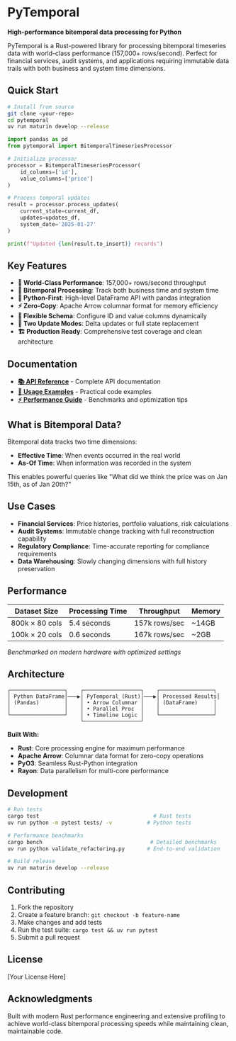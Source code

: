 # PyTemporal

**High-performance bitemporal data processing for Python**

PyTemporal is a Rust-powered library for processing bitemporal timeseries data with world-class performance (157,000+ rows/second). Perfect for financial services, audit systems, and applications requiring immutable data trails with both business and system time dimensions.

## Quick Start

```bash
# Install from source
git clone <your-repo>
cd pytemporal
uv run maturin develop --release
```

```python
import pandas as pd
from pytemporal import BitemporalTimeseriesProcessor

# Initialize processor
processor = BitemporalTimeseriesProcessor(
    id_columns=['id'],
    value_columns=['price']
)

# Process temporal updates
result = processor.process_updates(
    current_state=current_df,
    updates=updates_df, 
    system_date='2025-01-27'
)

print(f"Updated {len(result.to_insert)} records")
```

## Key Features

- **🚀 World-Class Performance**: 157,000+ rows/second throughput
- **🔄 Bitemporal Processing**: Track both business time and system time
- **🐍 Python-First**: High-level DataFrame API with pandas integration
- **⚡ Zero-Copy**: Apache Arrow columnar format for memory efficiency
- **🔧 Flexible Schema**: Configure ID and value columns dynamically
- **🎯 Two Update Modes**: Delta updates or full state replacement
- **🏗️ Production Ready**: Comprehensive test coverage and clean architecture

## Documentation

- **[📚 API Reference](docs/API_REFERENCE.md)** - Complete API documentation
- **[🎯 Usage Examples](docs/EXAMPLES.md)** - Practical code examples  
- **[⚡ Performance Guide](docs/PERFORMANCE.md)** - Benchmarks and optimization tips

## What is Bitemporal Data?

Bitemporal data tracks two time dimensions:
- **Effective Time**: When events occurred in the real world
- **As-Of Time**: When information was recorded in the system

This enables powerful queries like "What did we think the price was on Jan 15th, as of Jan 20th?"

## Use Cases

- **Financial Services**: Price histories, portfolio valuations, risk calculations
- **Audit Systems**: Immutable change tracking with full reconstruction capability  
- **Regulatory Compliance**: Time-accurate reporting for compliance requirements
- **Data Warehousing**: Slowly changing dimensions with full history preservation

## Performance

| Dataset Size | Processing Time | Throughput | Memory |
|--------------|-----------------|------------|---------|
| 800k × 80 cols | 5.4 seconds | 157k rows/sec | ~14GB |
| 100k × 20 cols | 0.6 seconds | 167k rows/sec | ~2GB |

*Benchmarked on modern hardware with optimized settings*

## Architecture

```
┌─────────────────┐    ┌──────────────────┐    ┌─────────────────┐
│ Python DataFrame│───▶│ PyTemporal (Rust)│───▶│ Processed Results│
│ (Pandas)        │    │ • Arrow Columnar │    │ (DataFrame)     │  
│                 │    │ • Parallel Proc  │    │                 │
└─────────────────┘    │ • Timeline Logic │    └─────────────────┘
                       └──────────────────┘
```

**Built With:**
- **Rust**: Core processing engine for maximum performance
- **Apache Arrow**: Columnar data format for zero-copy operations  
- **PyO3**: Seamless Rust-Python integration
- **Rayon**: Data parallelism for multi-core performance

## Development

```bash
# Run tests
cargo test                                    # Rust tests
uv run python -m pytest tests/ -v           # Python tests

# Performance benchmarks  
cargo bench                                  # Detailed benchmarks
uv run python validate_refactoring.py       # End-to-end validation

# Build release
uv run maturin develop --release
```

## Contributing

1. Fork the repository
2. Create a feature branch: `git checkout -b feature-name`
3. Make changes and add tests
4. Run the test suite: `cargo test && uv run pytest`
5. Submit a pull request

## License

[Your License Here]

## Acknowledgments

Built with modern Rust performance engineering and extensive profiling to achieve world-class bitemporal processing speeds while maintaining clean, maintainable code.